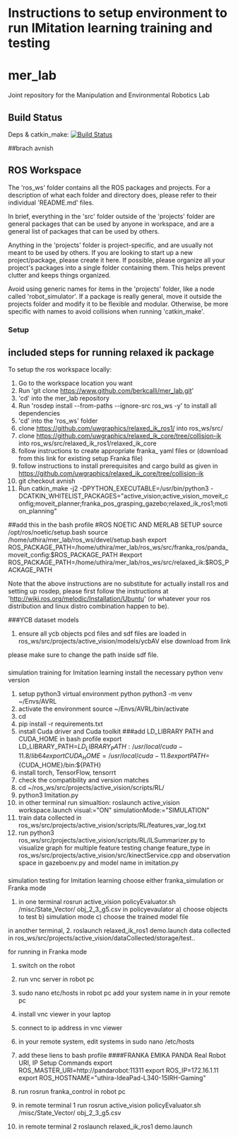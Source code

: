 # Instructions to setup environment to run IMitation learning training and testing

# mer_lab
Joint repository for the Manipulation and Environmental Robotics Lab

## Build Status
Deps & catkin\_make: [![Build Status](https://travis-ci.com/berkcalli/mer_lab.svg?token=BAvmoQF6psbcxv8Fyp8p&branch=master)](https://travis-ci.com/berkcalli/mer_lab)

##brach avnish
## ROS Workspace
The 'ros_ws' folder contains all the ROS packages and projects.  For a description of what each folder and directory does, please refer to their individual 'README.md' files.

In brief, everything in the 'src' folder outside of the 'projects' folder are general packages that can be used by anyone in workspace, and are a general list of packages that can be used by others.

Anything in the 'projects' folder is project-specific, and are usually not meant to be used by others.  If you are looking to start up a new project/package, please create it here.  If possible, please organize all your project's packages into a single folder containing them.  This helps prevent clutter and keeps things organized.

Avoid using generic names for items in the 'projects' folder, like a node called 'robot\_simulator'.  If a package is really general, move it outside the projects folder and modify it to be flexible and modular.  Otherwise, be more specific with names to avoid collisions when running 'catkin\_make'.

### Setup
## included steps for running relaxed ik package
To setup the ros workspace locally:
1. Go to the workspace location you want
2. Run 'git clone https://www.github.com/berkcalli/mer_lab.git'
3. 'cd' into the mer_lab repository
4. Run 'rosdep install --from-paths --ignore-src ros_ws -y' to install all dependencies
5. 'cd' into the 'ros_ws' folder
6. clone https://github.com/uwgraphics/relaxed_ik_ros1/ into ros_ws/src/
7. clone https://github.com/uwgraphics/relaxed_ik_core/tree/collision-ik into ros_ws/src/relaxed_ik_ros1/relaxed_ik_core 
8. follow instructions to create appropriate franka_ yaml files or (download from this link for existing setup Franka file)
9. follow instructions to install prerequisites and cargo build as given in https://github.com/uwgraphics/relaxed_ik_core/tree/collision-ik
10. git checkout avnish
11. Run catkin_make -j2 -DPYTHON_EXECUTABLE=/usr/bin/python3 -DCATKIN_WHITELIST_PACKAGES="active_vision;active_vision_moveit_config;moveit_planner;franka_pos_grasping_gazebo;relaxed_ik_ros1;motion_planning"

##add this in the bash profile
#ROS NOETIC AND MERLAB SETUP
source /opt/ros/noetic/setup.bash
source /home/uthira/mer_lab/ros_ws/devel/setup.bash
export ROS_PACKAGE_PATH=/home/uthira/mer_lab/ros_ws/src/franka_ros/panda_moveit_config:$ROS_PACKAGE_PATH
#export ROS_PACKAGE_PATH=/home/uthira/mer_lab/ros_ws/src/relaxed_ik:$ROS_PACKAGE_PATH

Note that the above instructions are no substitute for actually install ros and setting up rosdep, please first follow the instructions at 'http://wiki.ros.org/melodic/Installation/Ubuntu' (or whatever your ros distribution and linux distro combination happen to be).


###YCB dataset models 
1. ensure all ycb objects pcd files and sdf files are loaded in ros_ws/src/projects/active_vision/models/ycbAV
else
download from link

please make sure to change the path inside sdf file.  

###
simulation training for Imitation learning
install the necessary python venv version
1. setup python3 virtual environment python python3 -m venv ~/Envs/AVRL
2. activate the environment source ~/Envs/AVRL/bin/activate
3. cd
4.  pip install -r requirements.txt
5.  install Cuda driver and Cuda toolkit
      ###add LD_LIBRARY PATH and CUDA_HOME in bash profile
      export LD_LIBRARY_PATH=${LD_LIBRARY_PATH}:/usr/local/cuda-11.8/lib64
      export CUDA_HOME=/usr/local/cuda-11.8
      export PATH=${CUDA_HOME}/bin:${PATH}
7.  install torch, TensorFlow, tensorrt
8.  check the compatibility and version matches
9.  cd ~/ros_ws/src/projects/active_vision/scripts/RL/
10.  python3 Imitation.py
11.  in other terminal run simualtion: roslaunch active_vision workspace.launch visual:="ON" simulationMode:="SIMULATION" 
12. train data collected in ros_ws/src/projects/active_vision/scripts/RL/features_var_log.txt
13. run python3 ros_ws/src/projects/active_vision/scripts/RL/ILSummarizer.py to visualize graph 
for multiple feature testing change feature_type in  ros_ws/src/projects/active_vision/src/kinectService.cpp and observation space in gazeboenv.py and model name in imitation.py


###
simulation testing for Imitation learning
choose either franka_simulation or Franka mode
1. in one terminal rosrun active_vision policyEvaluator.sh /misc/State_Vector/ obj_2_3_g5.csv
in policyevaulator
a) choose objects to test
b) simulation mode
c) choose the trained model file

in another terminal, 
2. roslaunch relaxed_ik_ros1 demo.launch
data collected in ros_ws/src/projects/active_vision/dataCollected/storage/test..


for running in Franka mode
1. switch on the robot
2. run vnc server in robot pc
3. sudo nano etc/hosts in robot pc add  your system name in
   in your remote pc
4. install vnc viewer in your laptop 
5. connect to ip address in vnc viewer
6. in your remote system, edit systems in sudo nano /etc/hosts
7. add these liens to bash profile
   ####FRANKA EMIKA PANDA Real Robot URI, IP Setup Commands
      export ROS_MASTER_URI=http://pandarobot:11311
      export ROS_IP=172.16.1.11
      export ROS_HOSTNAME="uthira-IdeaPad-L340-15IRH-Gaming"

8. run rosrun franka_control in robot pc
9. in remote terminal 1 run rosrun active_vision policyEvaluator.sh /misc/State_Vector/ obj_2_3_g5.csv
10. in remote terminal 2 roslaunch relaxed_ik_ros1 demo.launch


